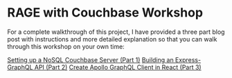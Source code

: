 # RAGE with Couchbase Workshop

For a complete walkthrough of this project, I have provided a three part blog post with instructions and more detailed explanation so that you can walk through this workshop on your own time:

[Setting up a NoSQL Couchbase Server (Part 1)](https://blog.couchbase.com/fullstack-react-couchbase-1/)
[Building an Express-GraphQL API (Part 2)](https://blog.couchbase.com/fullstack-react-express-2/)
[Create Apollo GraphQL Client in React (Part 3)](https://blog.couchbase.com/fullstack-react-apollo-3/)
